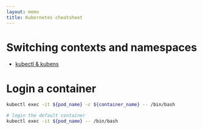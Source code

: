 ```yaml
---
layout: memo
title: Kubernetes cheatsheet
---
```


# Switching contexts and namespaces
- [kubectl & kubens](https://github.com/ahmetb/kubectx)

# Login a container
```sh
kubectl exec -it ${pod_name} -c ${container_name} -- /bin/bash

# login the default container
kubectl exec -it ${pod_name} -- /bin/bash
```
